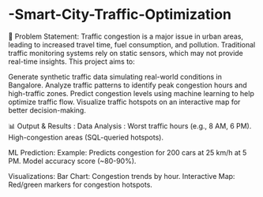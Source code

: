 # -Smart-City-Traffic-Optimization

📌 Problem Statement:
Traffic congestion is a major issue in urban areas, leading to increased travel time, fuel consumption, and pollution. Traditional traffic monitoring systems rely on static sensors, which may not provide real-time insights. This project aims to:

Generate synthetic traffic data simulating real-world conditions in Bangalore.
Analyze traffic patterns to identify peak congestion hours and high-traffic zones.
Predict congestion levels using machine learning to help optimize traffic flow.
Visualize traffic hotspots on an interactive map for better decision-making.


📊 Output & Results :
Data Analysis :
Worst traffic hours (e.g., 8 AM, 6 PM).
High-congestion areas (SQL-queried hotspots).

ML Prediction:
Example: Predicts congestion for 200 cars at 25 km/h at 5 PM.
Model accuracy score (~80-90%).

Visualizations:
Bar Chart: Congestion trends by hour.
Interactive Map: Red/green markers for congestion hotspots.

